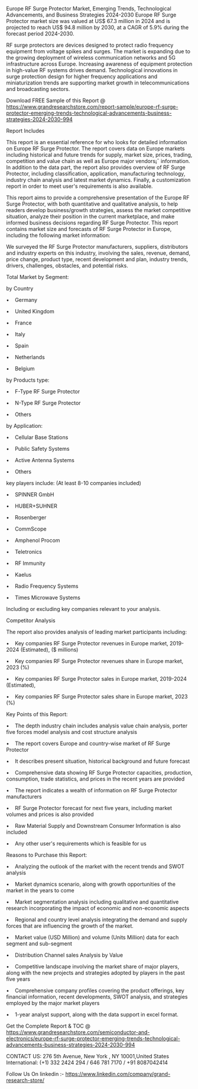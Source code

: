 Europe RF Surge Protector Market, Emerging Trends, Technological Advancements, and Business Strategies 2024-2030
Europe RF Surge Protector market size was valued at US$ 67.3 million in 2024 and is projected to reach US$ 94.8 million by 2030, at a CAGR of 5.9% during the forecast period 2024-2030.

RF surge protectors are devices designed to protect radio frequency equipment from voltage spikes and surges. The market is expanding due to the growing deployment of wireless communication networks and 5G infrastructure across Europe. Increasing awareness of equipment protection in high-value RF systems drives demand. Technological innovations in surge protection design for higher frequency applications and miniaturization trends are supporting market growth in telecommunications and broadcasting sectors.

Download FREE Sample of this Report @ https://www.grandresearchstore.com/report-sample/europe-rf-surge-protector-emerging-trends-technological-advancements-business-strategies-2024-2030-994

Report Includes

This report is an essential reference for who looks for detailed information on Europe RF Surge Protector. The report covers data on Europe markets including historical and future trends for supply, market size, prices, trading, competition and value chain as well as Europe major vendors¡¯ information. In addition to the data part, the report also provides overview of RF Surge Protector, including classification, application, manufacturing technology, industry chain analysis and latest market dynamics. Finally, a customization report in order to meet user's requirements is also available.

This report aims to provide a comprehensive presentation of the Europe RF Surge Protector, with both quantitative and qualitative analysis, to help readers develop business/growth strategies, assess the market competitive situation, analyze their position in the current marketplace, and make informed business decisions regarding RF Surge Protector. This report contains market size and forecasts of RF Surge Protector in Europe, including the following market information:

We surveyed the RF Surge Protector manufacturers, suppliers, distributors and industry experts on this industry, involving the sales, revenue, demand, price change, product type, recent development and plan, industry trends, drivers, challenges, obstacles, and potential risks.

Total Market by Segment:

by Country

•    Germany

•    United Kingdom

•    France

•    Italy

•    Spain

•    Netherlands

•    Belgium

by Products type:

•    F-Type RF Surge Protector

•    N-Type RF Surge Protector

•    Others

by Application:

•    Cellular Base Stations

•    Public Safety Systems

•    Active Antenna Systems

•    Others

key players include: (At least 8-10 companies included)

•    SPINNER GmbH

•    HUBER+SUHNER

•    Rosenberger

•    CommScope

•    Amphenol Procom

•    Teletronics

•    RF Immunity

•    Kaelus

•    Radio Frequency Systems

•    Times Microwave Systems

Including or excluding key companies relevant to your analysis.

Competitor Analysis

The report also provides analysis of leading market participants including:

•    Key companies RF Surge Protector revenues in Europe market, 2019-2024 (Estimated), ($ millions)

•    Key companies RF Surge Protector revenues share in Europe market, 2023 (%)

•    Key companies RF Surge Protector sales in Europe market, 2019-2024 (Estimated),

•    Key companies RF Surge Protector sales share in Europe market, 2023 (%)

Key Points of this Report:

•    The depth industry chain includes analysis value chain analysis, porter five forces model analysis and cost structure analysis

•    The report covers Europe and country-wise market of RF Surge Protector

•    It describes present situation, historical background and future forecast

•    Comprehensive data showing RF Surge Protector capacities, production, consumption, trade statistics, and prices in the recent years are provided

•    The report indicates a wealth of information on RF Surge Protector manufacturers

•    RF Surge Protector forecast for next five years, including market volumes and prices is also provided

•    Raw Material Supply and Downstream Consumer Information is also included

•    Any other user's requirements which is feasible for us

Reasons to Purchase this Report:

•    Analyzing the outlook of the market with the recent trends and SWOT analysis

•    Market dynamics scenario, along with growth opportunities of the market in the years to come

•    Market segmentation analysis including qualitative and quantitative research incorporating the impact of economic and non-economic aspects

•    Regional and country level analysis integrating the demand and supply forces that are influencing the growth of the market.

•    Market value (USD Million) and volume (Units Million) data for each segment and sub-segment

•    Distribution Channel sales Analysis by Value

•    Competitive landscape involving the market share of major players, along with the new projects and strategies adopted by players in the past five years

•    Comprehensive company profiles covering the product offerings, key financial information, recent developments, SWOT analysis, and strategies employed by the major market players

•    1-year analyst support, along with the data support in excel format.

Get the Complete Report & TOC @ https://www.grandresearchstore.com/semiconductor-and-electronics/europe-rf-surge-protector-emerging-trends-technological-advancements-business-strategies-2024-2030-994

CONTACT US:
276 5th Avenue, New York , NY 10001,United States
International: (+1) 332 2424 294 / 646 781 7170 / +91 8087042414

Follow Us On linkedin :- https://www.linkedin.com/company/grand-research-store/

